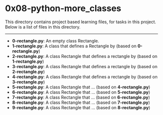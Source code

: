 # 0x08-python-more_classes 

This directory contains project based learning files, for tasks in this project.
Below is a list of files in this directory.

---
- **0-rectangle.py**: An empty class Rectangle.
- **1-rectangle.py**: A class that defines a Rectangle by (based on **0-rectangle.py**)
- **2-rectangle.py**: A class Rectangle that defines a rectangle by (based on **1-rectangle.py**)
- **3-rectangle.py**: A class Rectangle that defines a rectangle by (based on **2-rectangle.py**)
- **4-rectangle.py**: A class Rectangle that defines a rectangle by (based on **3-rectangle.py**)
- **5-rectangle.py**: A class Rectangle that ... (based on **4-rectangle.py**)
- **6-rectangle.py**: A class Rectangle that ... (based on **5-rectangle.py**)
- **7-rectangle.py**: A class Rectangle that ... (based on **6-rectangle.py**)
- **8-rectangle.py**: A class Rectangle that ... (based on **7-rectangle.py**)
- **9-rectangle.py**: A class Rectangle that ... (based on **8-rectangle.py**)
